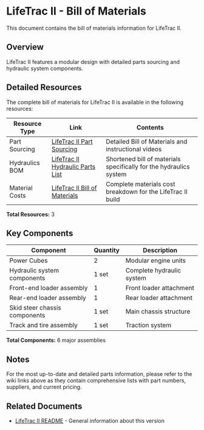 # LifeTrac II - Bill of Materials

This document contains the bill of materials information for LifeTrac II.

## Overview

LifeTrac II features a modular design with detailed parts sourcing and hydraulic system components.

## Detailed Resources

The complete bill of materials for LifeTrac II is available in the following resources:

| Resource Type | Link | Contents |
|--------------|------|----------|
| Part Sourcing | [LifeTrac II Part Sourcing](https://wiki.opensourceecology.org/wiki/LifeTrac_II_Part_Sourcing) | Detailed Bill of Materials and instructional videos |
| Hydraulics BOM | [LifeTrac II Hydraulic Parts List](https://wiki.opensourceecology.org/wiki/LifeTrac_II_(shortened)_hydraulic_parts_list) | Shortened bill of materials specifically for the hydraulics system |
| Material Costs | [LifeTrac II Bill of Materials](https://wiki.opensourceecology.org/wiki/LifeTrac_II_Bill_of_Materials) | Complete materials cost breakdown for the LifeTrac II build |

**Total Resources:** 3

## Key Components

| Component | Quantity | Description |
|-----------|----------|-------------|
| Power Cubes | 2 | Modular engine units |
| Hydraulic system components | 1 set | Complete hydraulic system |
| Front-end loader assembly | 1 | Front loader attachment |
| Rear-end loader assembly | 1 | Rear loader attachment |
| Skid steer chassis components | 1 set | Main chassis structure |
| Track and tire assembly | 1 set | Traction system |

**Total Components:** 6 major assemblies

## Notes

For the most up-to-date and detailed parts information, please refer to the wiki links above as they contain comprehensive lists with part numbers, suppliers, and current pricing.

## Related Documents

- [LifeTrac II README](README.md) - General information about this version